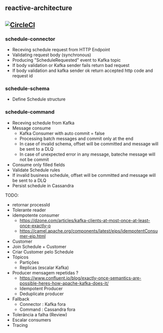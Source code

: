 reactive-architecture
------------------------------------------------------
[![CircleCI](https://circleci.com/gh/emmanuelneri/reactive-microservices/tree/master.svg?style=svg&circle-token=c7c1c9ef3ae5b4148c847e3e554753fd456a6987)](<LINK>)
------------------------------------------------------


### schedule-connector
- Receving schedule request from HTTP Endpoint
- Validating request body (synchronous)
- Producing "ScheduleRequested" event to Kafka topic
- If body validation or Kafka sender fails return bad request
- If body validation and kafka sender ok return accepted http code and request id

### schedule-schema
- Define Schedule  structure

### schedule-command
- Receving schedule from Kafka
- Message consume 
  - Kafka Consumer with auto commit = false
  - Processing batch messages and commit only at the end
  - In case of invalid schema, offset will be committed and message will be sent to a DLQ
  - In case of unexpected error in any message, bateche message will not be commit 
- Consume only filled fields 
- Validate Schedule rules
 - If invalid business schedule, offset will be committed and message will be sent to a DLQ
- Persist schedule in Cassandra


TODO: 


- retornar processId
- Tolerante reader
- idempotente consumer
    - https://dzone.com/articles/kafka-clients-at-most-once-at-least-once-exactly-o
    - https://camel.apache.org/components/latest/eips/idempotentConsumer-eip.html
- Customer
- Join Schedule + Customer
- Criar Customer pelo Schedule
- Tópicos
    - Partições
    - Replicas (escalar Kafka)
- Producer mensagem repetidas ?
    - https://www.confluent.io/blog/exactly-once-semantics-are-possible-heres-how-apache-kafka-does-it/
    - Idempotent Producer
    - Deduplicate producer
- Fallback 
  - Connector : Kafka fora
  - Command : Cassandra fora
- Tolerância a falha (Review)
- Escalar consumers
- Tracing
